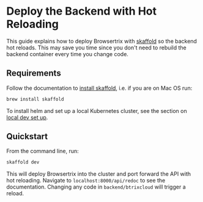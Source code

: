 # Deploy the Backend with Hot Reloading

This guide explains how to deploy Browsertrix with [skaffold](https://skaffold.dev/) so the backend hot reloads. This
may save you time since you don't need to rebuild the backend container every time you change code.

## Requirements

Follow the documentation to [install skaffold](https://skaffold.dev/docs/install/), i.e. if you are on
Mac OS run:

```sh
brew install skaffold
```

To install helm and set up a local Kubernetes cluster, see the section on [local dev set up](local-dev-setup.md).

## Quickstart

From the command line, run:

```sh
skaffold dev
```

This will deploy Browsertrix into the cluster and port forward the API with hot reloading. 
Navigate to `localhost:8000/api/redoc` to see the documentation.
Changing any code in `backend/btrixcloud` will trigger a reload.